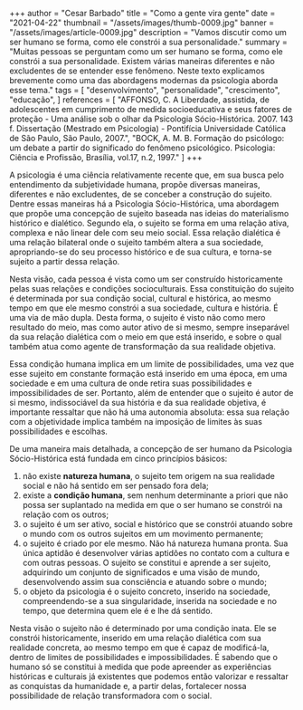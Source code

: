 +++
author = "Cesar Barbado"
title = "Como a gente vira gente"
date = "2021-04-22"
thumbnail = "/assets/images/thumb-0009.jpg"
banner = "/assets/images/article-0009.jpg"
description = "Vamos discutir como um ser humano se forma, como ele constrói a sua personalidade."
summary = "Muitas pessoas se perguntam como um ser humano se forma, como ele constrói a sua personalidade. Existem várias maneiras diferentes e não excludentes de se entender esse fenômeno. Neste texto explicamos brevemente como uma das abordagens modernas da psicologia aborda esse tema."
tags = [
    "desenvolvimento",
    "personalidade",
    "crescimento",
    "educação",
]
references = [
"AFFONSO, C. A Liberdade, assistida, de adolescentes em cumprimento de medida socioeducativa e seus fatores de proteção - Uma análise sob o olhar da Psicologia Sócio-Histórica. 2007. 143 f. Dissertação (Mestrado em Psicologia) - Pontifícia Universidade Católica de São Paulo, São Paulo, 2007.",
"BOCK, A. M. B. Formação do psicólogo: um debate a partir do significado do fenômeno psicológico. Psicologia: Ciência e Profissão, Brasília, vol.17, n.2, 1997."
]
+++

A psicologia é uma ciência relativamente recente que, em sua busca pelo entendimento da subjetividade humana, propõe diversas maneiras, diferentes e não excludentes, de se conceber a construção do sujeito. Dentre essas maneiras há a Psicologia Sócio-Histórica, uma abordagem que propõe uma concepção de sujeito baseada nas ideias do materialismo histórico e dialético. Segundo ela, o sujeito se forma em uma relação ativa, complexa e não linear dele com seu meio social. Essa relação dialética é uma relação bilateral onde o sujeito também altera a sua sociedade, apropriando-se do seu processo histórico e de sua cultura, e torna-se sujeito a partir dessa relação.

Nesta visão, cada pessoa é vista como um ser construído historicamente pelas suas relações e condições socioculturais. Essa constituição do sujeito é determinada por sua condição social, cultural e histórica, ao mesmo tempo em que ele mesmo constrói a sua sociedade, cultura e história. É uma via de mão dupla. Desta forma, o sujeito é visto não como mero resultado do meio, mas como autor ativo de si mesmo, sempre inseparável da sua relação dialética com o meio em que está inserido, e sobre o qual também atua como agente de transformação da sua realidade objetiva.

Essa condição humana implica em um limite de possibilidades, uma vez que esse sujeito em constante formação está inserido em uma época, em uma sociedade e em uma cultura de onde retira suas possibilidades e impossibilidades de ser. Portanto, além de entender que o sujeito é autor de si mesmo, indissociável da sua história e da sua realidade objetiva, é importante ressaltar que não há uma autonomia absoluta: essa sua relação com a objetividade implica também na imposição de limites às suas possibilidades e escolhas.

De uma maneira mais detalhada, a concepção de ser humano da Psicologia Sócio-Histórica está fundada em cinco princípios básicos:
1. não existe **natureza humana**, o sujeito tem origem na sua realidade social e não há sentido em ser pensado fora dela;
1.	existe a **condição humana**, sem nenhum determinante a priori que não possa ser suplantado na medida em que o ser humano se constrói na relação com os outros;
1.	o sujeito é um ser ativo, social e histórico que se constrói atuando sobre o mundo com os outros sujeitos em um movimento permanente;
1.	o sujeito é criado por ele mesmo. Não há natureza humana pronta. Sua única aptidão é desenvolver várias aptidões no contato com a cultura e com outras pessoas. O sujeito se constitui e aprende a ser sujeito, adquirindo um conjunto de significados e uma visão de mundo, desenvolvendo assim sua consciência e atuando sobre o mundo;
1.	o objeto da psicologia é o sujeito concreto, inserido na sociedade, compreendendo-se a sua singularidade, inserida na sociedade e no tempo, que determina quem ele é e lhe dá sentido.

Nesta visão o sujeito não é determinado por uma condição inata. Ele se constrói historicamente, inserido em uma relação dialética com sua realidade concreta, ao mesmo tempo em que é capaz de modificá-la, dentro de limites de possibilidades e impossibilidades. É sabendo que o humano só se constitui à medida que pode apreender as experiências históricas e culturais já existentes que podemos então valorizar e ressaltar as conquistas da humanidade e, a partir delas, fortalecer nossa possibilidade de relação transformadora com o social.